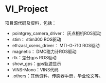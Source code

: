 # VI_Project
项目源代码及资料，包括：
* pointgrey_camera_driver： 灰点相机ROS驱动
* stim： stim300 ROS驱动
* ethzasl_xsens_driver： MTI-G-710 ROS驱动
* magnetic： DMC磁力计ROS驱动
* rtk：差分gps ROS驱动
* show_gps：gps轨迹显示
* VINS-Mono：VINS代码
* .others：其他资料，传感器手册，毕业论文等。


